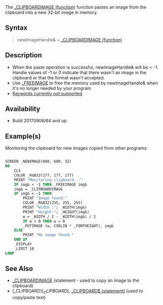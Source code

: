 The [_CLIPBOARDIMAGE (function)](_CLIPBOARDIMAGE-(function)) function pastes an image from the clipboard into a new 32-bit image in memory.

## Syntax

> newImageHandle& = [_CLIPBOARDIMAGE (function)](_CLIPBOARDIMAGE-(function))

## Description

* When the paste operation is successful, newImageHandle& will be < -1. Handle values of -1 or 0 indicate that there wasn't an image in the clipboard or that the format wasn't accepted.
* Use [_FREEIMAGE](_FREEIMAGE) to free the memory used by newImageHandle& when it's no longer needed by your program.
* [Keywords currently not supported](Keywords-currently-not-supported-by-QB64).

## Availability

* Build 20170906/64 and up.

## Example(s)

Monitoring the clipboard for new images copied from other programs:

```vb

SCREEN _NEWIMAGE(800, 600, 32)
DO
    CLS
    COLOR _RGB32(177, 177, 177)
    PRINT "Monitoring clipboard..."
    IF img& < -1 THEN _FREEIMAGE img&
    img& = _CLIPBOARDIMAGE
    IF img& < -1 THEN
        PRINT "Image found:"
        COLOR _RGB32(255, 255, 255)
        PRINT "Width :"; _WIDTH(img&)
        PRINT "Height:"; _HEIGHT(img&)
        w = _WIDTH / 2 - _WIDTH(img&) / 2
        IF w < 0 THEN w = 0
        _PUTIMAGE (w, CSRLIN * _FONTHEIGHT), img&
    ELSE
        PRINT "No image found."
    END IF
    _DISPLAY
    _LIMIT 10
LOOP

```

## See Also

* [_CLIPBOARDIMAGE](_CLIPBOARDIMAGE) (statement - used to copy an image to the clipboard)
* [_CLIPBOARD$](_CLIPBOARD$), [_CLIPBOARD$ (statement)](_CLIPBOARD$-(statement)) (used to copy/paste text)
